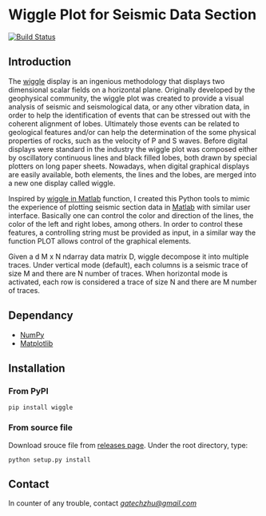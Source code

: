 # Wiggle Plot for Seismic Data Section

[![Build Status](https://travis-ci.org/gatechzhu/wiggle.svg?branch=master)](https://travis-ci.org/gatechzhu/wiggle)

## Introduction
The [wiggle](http://wiki.aapg.org/Seismic_data_display) display is an ingenious methodology that displays two dimensional scalar fields on a horizontal plane. 
Originally developed by the geophysical community, the wiggle plot was created to provide a visual analysis of seismic and seismological data, or any other vibration data, in order to help the identification of events that can be stressed out with the coherent alignment of lobes. 
Ultimately those events can be related to geological features and/or can help the determination of the some physical properties of rocks, such as the velocity of P and S waves. 
Before digital displays were standard in the industry the wiggle plot was composed either by oscillatory continuous lines and black filled lobes, both drawn by special plotters on long paper sheets. 
Nowadays, when digital graphical displays are easily available, both elements, the lines and the lobes, are merged into a new one display called wiggle.

Inspired by [wiggle in Matlab](https://www.mathworks.com/matlabcentral/fileexchange/38691-wiggle) function, I created this Python tools to mimic the experience of plotting seismic section data in [Matlab](https://www.mathworks.com/products/matlab.html) with similar user interface. 
Basically one can control the color and direction of the lines, the color of the left and right lobes, among others. 
In order to control these features, a controlling string must be provided as input, in a similar way the function PLOT allows control of the graphical elements. 

Given a d M x N ndarray data matrix D, wiggle decompose it into multiple 
traces. 
Under vertical mode (default), each columns is a seismic trace of size M and 
there are N number of traces. 
When horizontal mode is activated, each row is considered a trace of size N 
and there are M number of traces.


## Dependancy
- [NumPy](http://www.numpy.org/)
- [Matplotlib](http://matplotlib.org/)

## Installation
### From PyPI
```
pip install wiggle
```

### From source file
Download srouce file from [releases page](https://github.com/gatechzhu/wiggle/releases). Under the root directory, type:

```
python setup.py install
```

## Contact

In counter of any trouble, contact *gatechzhu@gmail.com*
